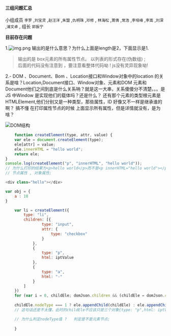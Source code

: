 #### 三组问题汇总 

小组成员 `李罗` ,`刘宝灵` ,`赵汪洋` ,`朱盟` ,`仇明珠` ,`邓修` , `林海松` ,`蒿倩` ,`常浩` ,`李培峰` ,`李嵩` ,`刘深` ,`浦文卓` , 组长 `郭振宁`

**目前存在问题**

1.![img.png](https://upload-images.jianshu.io/upload_images/18306946-7d6c11dbc011b138.png?imageMogr2/auto-orient/)
输出的是什么意思？为什么上面是length是2，下面显示是1.
> 输出的是  box元素的所有属性节点。 以列表的形式存在(伪数组) ;  
> 后面的代码没有注意到 ，要注意看整体代码呦 !  js没有灵异现象呦!

2.- DOM 、Document、Bom 、Location接口和Window对象中的location 的关系是啥？Location,Document接口、Window对象、元素和DOM 元素和Document他们之间到底是什么关系呐？就是这一大串，关系傻傻分不清楚。。。是JS 中Window 是实现他们的载体吗？还是什么？ 还有那个元素的类型根元素是HTMLElement,他们分别又是一种类型，那些属性，ID 好像又不一样是继承谁的啊？ 搞不懂 在打印属性节点的时候 上面显示所有属性，但是详情就没有，是为啥？

![DOM结构](https://upload-images.jianshu.io/upload_images/16960494-55ba94ac99f843b3.png?imageMogr2/auto-orient/strip%7CimageView2/2/w/1240)

```javascript
    function createElement(type, attr, value) {
    var ele = document.createElement(type);
    ele[attr] = value;
    ele.innerHTML = "hello world";
    return ele;
}
console.log(createElement("p", "innerHTML", "hello world"));
// 为什么打印的结果为<p>hello world</p>而不是<p innerHTML="hello world"></p>？？
// 节点属性 , 对象属性;

<div class="hello"></div>

var obj = {
    a : 10
}
```

```javascript
    var li = createElement({
        type: "li",
        children: [{
                type: "input",
                attr: {
                    type: "checkbox"
                }
            },
            {
                type: "p",
                html: iptValue
            },
            {
                type: "a",
                html: "-"
            }
        ]
    })
    for (var i = 0, childEle; domJson.children && (childEle = domJson.children[i++]);) {
        
    childEle.nodeType === 1 ? ele.appendChild(childEle) : ele.appendChild(createElement(childEle));
    // 这句话还是不太懂，此时的childEle不应该只是三个对象{type: "p",html: iptValue}吗？怎么判断一个对象的nodeType值？

    // 为什么判定nodeType值 ?   判定是不是元素节点;
    
    }
```




